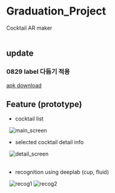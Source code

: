 # Graduation_Project
Cocktail AR maker  
&nbsp;

## update
### 0829 label 다듬기 적용
[apk download](https://drive.google.com/file/d/16Y40_0pZoCNjPmRiiShchfQkVfCUB8PY/view?usp=sharing) 
&nbsp;

## Feature (prototype)
- cocktail list  

&nbsp;
![main_screen](https://user-images.githubusercontent.com/51369785/123541164-04202a00-d77e-11eb-8b6a-d69bbb6bf6ea.jpg)
&nbsp;
- selected cocktail detail info  

&nbsp;
![detail_screen](https://user-images.githubusercontent.com/51369785/123541165-05e9ed80-d77e-11eb-8861-edbc900e3fbe.jpg)  
&nbsp;
- recognition using deeplab (cup, fluid)  

&nbsp;
![recog1](https://user-images.githubusercontent.com/51369785/126936015-d9224fc4-72b7-4fd0-96ce-9e937e9500f1.jpg)
![recog2](https://user-images.githubusercontent.com/51369785/126936024-636dc482-0cd3-43de-a9ff-6eacf842a141.jpg)
&nbsp;

 
